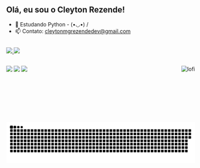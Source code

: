 ## Olá, eu sou o Cleyton Rezende!


- 🌱 Estudando Python -   (•◡•) /
- 📫 Contato: cleytonmgrezendedev@gmail.com
##
 <div>
  <a href="https://github.com/CleytonRez">
  <img height="150em" src="https://github-readme-stats.vercel.app/api?username=CleytonRez&show_icons=true&theme=dark&include_all_commits=true&count_private=true"/>
  <img height="150em" src="https://github-readme-stats.vercel.app/api/top-langs/?username=CleytonRez&layout=compact&langs_count=7&theme=dark"/>
</div>
 

 ##
 
 <div> 
  <a href="https://instagram.com/cleytonrezende" target="_blank"><img src="https://img.shields.io/badge/-Instagram-%23E4405F?style=for-the-badge&logo=instagram&logoColor=white" target="_blank"></a> 
  <a href = "mailto:cleytonmgrezendedev@gmail.com"><img src="https://img.shields.io/badge/-Gmail-%23333?style=for-the-badge&logo=gmail&logoColor=white" target="_blank"></a>
  <a href="https://www.linkedin.com/in/cleyton-rezende-354149181/" target="_blank"><img src="https://img.shields.io/badge/-LinkedIn-%230077B5?style=for-the-badge&logo=linkedin&logoColor=white" target="_blank"></a> 

  <img height="150em" align="right" alt="lofi" src= "https://i.pinimg.com/originals/33/a4/55/33a4551b586f8090ae09b365a284d028.gif">
  
  
  ![Snake animation](https://github.com/CleytonRez/CleytonRez/blob/output/github-contribution-grid-snake.svg)
</div>
